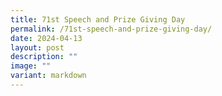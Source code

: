 ```yaml
---
title: 71st Speech and Prize Giving Day
permalink: /71st-speech-and-prize-giving-day/
date: 2024-04-13
layout: post
description: ""
image: ""
variant: markdown
---
```

